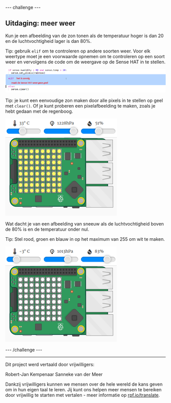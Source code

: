 --- challenge ---

## Uitdaging: meer weer

Kun je een afbeelding van de zon tonen als de temperatuur hoger is dan 20 en de luchtvochtigheid lager is dan 80%.

Tip: gebruik `elif` om te controleren op andere soorten weer. Voor elk weertype moet je een voorwaarde opnemen om te controleren op een soort weer en vervolgens de code om de weergave op de Sense HAT in te stellen.

![schermafbeelding](images/rainbow-elif.png)

Tip: je kunt een eenvoudige zon maken door alle pixels in te stellen op geel met `clear()`. Of je kunt proberen een pixelafbeelding te maken, zoals je hebt gedaan met de regenboog.

![schermafbeelding](images/rainbow-sun.png)

Wat dacht je van een afbeelding van sneeuw als de luchtvochtigheid boven de 80% is en de temperatuur onder nul.

Tip: Stel rood, groen en blauw in op het maximum van 255 om wit te maken.

![schermafbeelding](images/rainbow-snow.png)

--- /challenge ---

***

Dit project werd vertaald door vrijwilligers:

Robert-Jan Kempenaar
Sanneke van der Meer

Dankzij vrijwilligers kunnen we mensen over de hele wereld de kans geven om in hun eigen taal te leren. Jij kunt ons helpen meer mensen te bereiken door vrijwillig te starten met vertalen - meer informatie op [rpf.io/translate](https://rpf.io/translate).